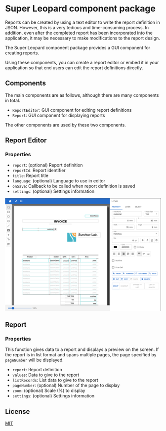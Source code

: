 Super Leopard component package
==============================

Reports can be created by using a text editor to write the report definition in JSON.
However, this is a very tedious and time-consuming process.
In addition, even after the completed report has been incorporated into the application, it may be necessary to make modifications to the report design.

The Super Leopard component package provides a GUI component for creating reports.

Using these components, you can create a report editor or embed it in your application so that end users can edit the report definitions directly.

Components
--------------

The main components are as follows, although there are many components in total.

- `ReportEditor`: GUI component for editing report definitions
- `Report`: GUI component for displaying reports

The other components are used by these two components.

Report Editor
-------------

### Properties

- `report`: (optional) Report definition
- `reportId`: Report identifier
- `title`: Report title
- `language`: (optional) Language to use in editor
- `onSave`: Callback to be called when report definition is saved
- `settings`: (optional) Settings information

![report editor](docs/images/report_editor.png)

Report
-------

### Properties

This function gives data to a report and displays a preview on the screen.
If the report is in list format and spans multiple pages, the page specified by `pageNumber` will be displayed.

- `report`: Report definition
- `values`: Data to give to the report
- `listRecords`: List data to give to the report
- `pageNumber`: (optional) Number of the page to display
- `zoom`: (optional) Scale (%) to display
- `settings`: (optional) Settings information

License
--------

[MIT](LICENSE)
